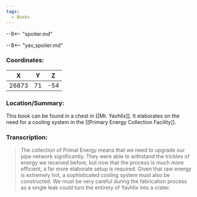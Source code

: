 ```yaml
---
tags:
  - Books
---
```


--8<-- "spoiler.md"

--8<-- "yav_spoiler.md"

### Coordinates:
| **X** | **Y**| **Z** |
|:-----:|:----:|:-----:|
|26873  |71   |-54  |

### Location/Summary:
This book can be found in a chest in [[Mt. Yavhlix]]. It elaborates on the need for a cooling system in the [[Primary Energy Collection Facility]].

### Transcription:
> The collection of Primal Energy means that we need to upgrade our pipe network significantly. They were able to withstand the trickles of energy we received before, but now that the process is much more efficient, a far more elaborate setup is required. Given that raw energy is extremely hot, a sophisticated cooling system must also be constructed. We must be very careful during the fabrication process as a single leak could turn the entirety of Yavhlix into a crater.
